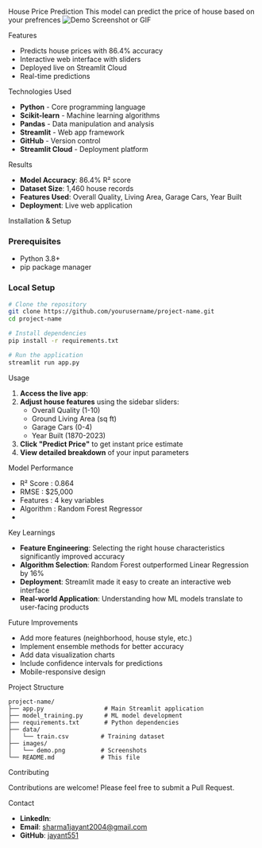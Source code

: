 House Price Prediction
This model can predict the price of house based on your prefrences 
![Demo Screenshot or GIF](images/demo.png)


 Features

- Predicts house prices with 86.4% accuracy
- Interactive web interface with sliders
- Deployed live on Streamlit Cloud
- Real-time predictions

Technologies Used

- **Python** - Core programming language
- **Scikit-learn** - Machine learning algorithms
- **Pandas** - Data manipulation and analysis
- **Streamlit** - Web app framework
- **GitHub** - Version control
- **Streamlit Cloud** - Deployment platform

 Results

- **Model Accuracy**: 86.4% R² score
- **Dataset Size**: 1,460 house records
- **Features Used**: Overall Quality, Living Area, Garage Cars, Year Built
- **Deployment**: Live web application

 Installation & Setup

### Prerequisites
- Python 3.8+
- pip package manager

### Local Setup
```bash
# Clone the repository
git clone https://github.com/yourusername/project-name.git
cd project-name

# Install dependencies
pip install -r requirements.txt

# Run the application
streamlit run app.py
```

Usage

1. **Access the live app**: [](https://house-price-prediction-fc7c5favzglajm64wztgss.streamlit.app/)
2. **Adjust house features** using the sidebar sliders:
   - Overall Quality (1-10)
   - Ground Living Area (sq ft)
   - Garage Cars (0-4)
   - Year Built (1870-2023)
3. **Click "Predict Price"** to get instant price estimate
4. **View detailed breakdown** of your input parameters
   


 Model Performance

- R² Score : 0.864 
- RMSE : $25,000 
- Features : 4 key variables 
- Algorithm : Random Forest Regressor
- 


Key Learnings

- **Feature Engineering**: Selecting the right house characteristics significantly improved accuracy
- **Algorithm Selection**: Random Forest outperformed Linear Regression by 16%
- **Deployment**: Streamlit made it easy to create an interactive web interface
- **Real-world Application**: Understanding how ML models translate to user-facing products


 Future Improvements

-  Add more features (neighborhood, house style, etc.)
-  Implement ensemble methods for better accuracy
-  Add data visualization charts
-  Include confidence intervals for predictions
-  Mobile-responsive design



 Project Structure

```
project-name/
├── app.py                 # Main Streamlit application
├── model_training.py      # ML model development
├── requirements.txt       # Python dependencies
├── data/
│   └── train.csv         # Training dataset
├── images/
│   └── demo.png          # Screenshots
└── README.md             # This file
```


 Contributing

Contributions are welcome! Please feel free to submit a Pull Request.


 Contact

- **LinkedIn**: [](www.linkedin.com/in/jayant-sharma2004)
- **Email**: sharma1jayant2004@gmail.com
- **GitHub**: [jayant551](https://github.com/jayant551)





